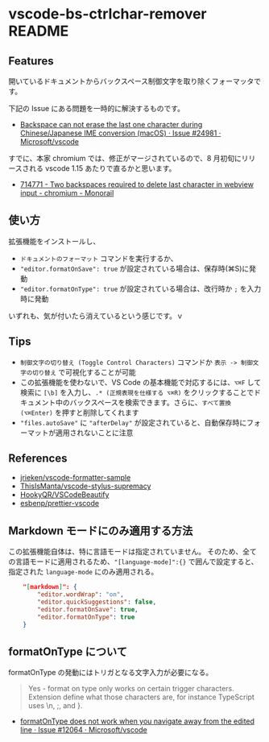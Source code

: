 # vscode-bs-ctrlchar-remover README

## Features

開いているドキュメントからバックスペース制御文字を取り除くフォーマッタです。

下記の Issue にある問題を一時的に解決するものです。

* [Backspace can not erase the last one character during Chinese/Japanese IME conversion (macOS) · Issue #24981 · Microsoft/vscode](https://github.com/Microsoft/vscode/issues/24981)

すでに、本家 chromium では、修正がマージされているので、8 月初旬にリリースされる vscode 1.15 あたりで直るかと思います。

* [714771 - Two backspaces required to delete last character in webview input -  chromium - Monorail](https://bugs.chromium.org/p/chromium/issues/detail?id=714771)

## 使い方

拡張機能をインストールし、

* `ドキュメントのフォーマット` コマンドを実行するか、
* `"editor.formatOnSave": true` が設定されている場合は、保存時(⌘S)に発動
* `"editor.formatOnType": true` が設定されている場合は、改行時か `;` を入力時に発動

いずれも、気が付いたら消えているという感じです。ｖ

## Tips

* `制御文字の切り替え (Toggle Control Characters)` コマンドか `表示 -> 制御文字の切り替え` で可視化することが可能
* この拡張機能を使わないで、VS Code の基本機能で対応するには、`⌥⌘F` して検索に `[\b]` を入力し、`.* (正規表現を仕様する ⌥⌘R)` をクリックすることでドキュメント中のバックスペースを検索できます。さらに、`すべて置換(⌥⌘Enter)` を押すと削除してくれます
* `"files.autoSave"` に `"afterDelay"` が設定されていると、自動保存時にフォーマットが適用されないことに注意

## References

* [jrieken/vscode-formatter-sample](https://github.com/jrieken/vscode-formatter-sample)
* [ThisIsManta/vscode-stylus-supremacy](https://github.com/ThisIsManta/vscode-stylus-supremacy)
* [HookyQR/VSCodeBeautify](https://github.com/HookyQR/VSCodeBeautify)
* [esbenp/prettier-vscode](https://github.com/esbenp/prettier-vscode)

## Markdown モードにのみ適用する方法

この拡張機能自体は、特に言語モードは指定されていません。
そのため、全ての言語モードに適用されるため、`"[language-mode]":{}` で囲んで設定すると、指定された `language-mode` にのみ適用される。

```json
    "[markdown]": {
        "editor.wordWrap": "on",
        "editor.quickSuggestions": false,
        "editor.formatOnSave": true,
        "editor.formatOnType": true
    }
```

## formatOnType について

formatOnType の発動にはトリガとなる文字入力が必要になる。

> Yes - format on type only works on certain trigger characters. Extension define what those characters are, for instance TypeScript uses \n, ;, and }.

* [formatOnType does not work when you navigate away from the edited line · Issue #12064 · Microsoft/vscode](https://github.com/Microsoft/vscode/issues/12064)


